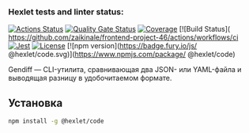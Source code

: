 ### Hexlet tests and linter status:
[![Actions Status](https://github.com/zaikinale/frontend-project-46/actions/workflows/hexlet-check.yml/badge.svg)](https://github.com/zaikinale/frontend-project-46/actions)
[![Quality Gate Status](https://sonarcloud.io/api/project_badges/measure?project=zaikinale_frontend-project-46&metric=alert_status)](https://sonarcloud.io/summary/new_code?id=zaikinale_frontend-project-46)
[![Coverage]( https://sonarcloud.io/api/project_badges/measure?project=zaikinale_frontend-project-46&metric=coverage)]( https://sonarcloud.io/dashboard?id=zaikinale_frontend-project-46)
[![Build Status]( https://github.com/zaikinale/frontend-project-46/actions/workflows/ci
[![Jest]( https://img.shields.io/badge/tested_with-jest-9c1d47 )](https://jestjs.io/ )
[![License](https://img.shields.io/github/license/zaikinale/frontend-project-46 )](https://opensource.org/licenses/MIT )
[![npm version](https://badge.fury.io/js/ @hexlet/code.svg)](https://www.npmjs.com/package/ @hexlet/code)

Gendiff — CLI-утилита, сравнивающая два JSON- или YAML-файла и выводящая разницу в удобочитаемом формате.

## Установка

```bash
npm install -g @hexlet/code